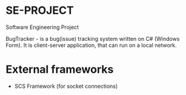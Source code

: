 # SE-PROJECT
Software Engineering Project

BugTracker - is a bug(issue) tracking system written on C# (Windows Form). It is client-server application, that can run on a local network.

# External frameworks
 - SCS Framework (for socket connections)
